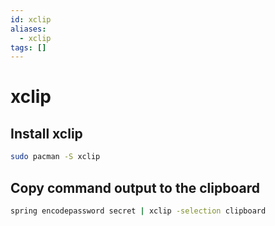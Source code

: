 ```yaml
---
id: xclip
aliases:
  - xclip
tags: []
---
```


# xclip

## Install xclip

```bash
sudo pacman -S xclip
```

## Copy command output to the clipboard

```bash
spring encodepassword secret | xclip -selection clipboard
```

